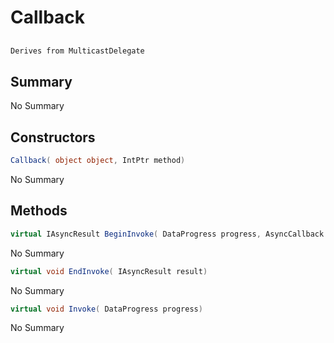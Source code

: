 # Callback

## 
```c#
Derives from MulticastDelegate
```

## Summary

No Summary
## Constructors

```c#
Callback( object object, IntPtr method) 
```
No Summary
## Methods

```c#
virtual IAsyncResult BeginInvoke( DataProgress progress, AsyncCallback callback, object object) 
```
No Summary
```c#
virtual void EndInvoke( IAsyncResult result) 
```
No Summary
```c#
virtual void Invoke( DataProgress progress) 
```
No Summary
